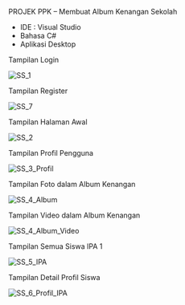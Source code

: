 PROJEK PPK – Membuat Album Kenangan Sekolah
-	IDE : Visual Studio
-	Bahasa C#
-	Aplikasi Desktop

Tampilan Login

![SS_1](https://user-images.githubusercontent.com/26493374/64475969-8e675a80-d1b3-11e9-8bf0-d6a25fb30fd9.PNG)

Tampilan Register

![SS_7](https://user-images.githubusercontent.com/26493374/64475978-91624b00-d1b3-11e9-95b2-667ca8bcfc64.PNG)

Tampilan Halaman Awal

![SS_2](https://user-images.githubusercontent.com/26493374/64475970-8efff100-d1b3-11e9-8694-e8e4ff51c508.PNG)

Tampilan Profil Pengguna

![SS_3_Profil](https://user-images.githubusercontent.com/26493374/64475972-8efff100-d1b3-11e9-8cc2-7f73ec9941d3.PNG)

Tampilan Foto dalam Album Kenangan

![SS_4_Album](https://user-images.githubusercontent.com/26493374/64475973-8f988780-d1b3-11e9-90c4-c186f1320b52.PNG)

Tampilan Video dalam Album Kenangan

![SS_4_Album_Video](https://user-images.githubusercontent.com/26493374/64475974-8f988780-d1b3-11e9-81a0-10b86dcb9650.PNG)

Tampilan Semua Siswa IPA 1

![SS_5_IPA](https://user-images.githubusercontent.com/26493374/64475975-90311e00-d1b3-11e9-8943-73f2561f5213.PNG)

Tampilan Detail Profil Siswa

![SS_6_Profil_IPA](https://user-images.githubusercontent.com/26493374/64475976-90c9b480-d1b3-11e9-9811-1d0baa2c68b4.PNG)

